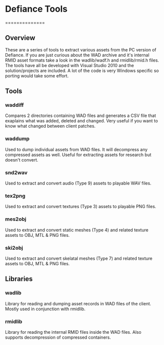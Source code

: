 # Defiance Tools #
==============

## Overview ##

These are a series of tools to extract various assets from the PC version of Defiance. If you are just curious about the WAD archive and it's internal RMID asset formats take a look in the wadlib/wadf.h and rmidlib/rmid.h files. The tools have all be developed with Visual Studio 2010 and the solution/projects are included. A lot of the code is very Windows specific so porting would take some effort.   


## Tools ##
### waddiff ###
Compares 2 directories containing WAD files and generates a CSV file that exaplains what was added, deleted and changed. Very useful if you want to know what changed between client patches.  

### waddump ###
Used to dump individual assets from WAD files. It will decompress any compressed assets as well. Useful for extracting assets for research but doesn't convert.  

### snd2wav ###
Used to extract and convert audio (Type 9) assets to playable WAV files.  

### tex2png ###
Used to extract and convert textures (Type 3) assets to playable PNG files. 

### mes2obj ###
Used to extract and convert static meshes (Type 4) and related texture assets to OBJ, MTL & PNG files. 

### ski2obj ###
Used to extract and convert skelatal meshes (Type 7) and related texture assets to OBJ, MTL & PNG files. 
  
## Libraries ##
### wadlib ###
Library for reading and dumping asset records in WAD files of the client. Mostly used in conjunction with rmidlib. 

### rmidlib ###
Library for reading the internal RMID files inside the WAD files. Also supports decompression of compressed containers. 

